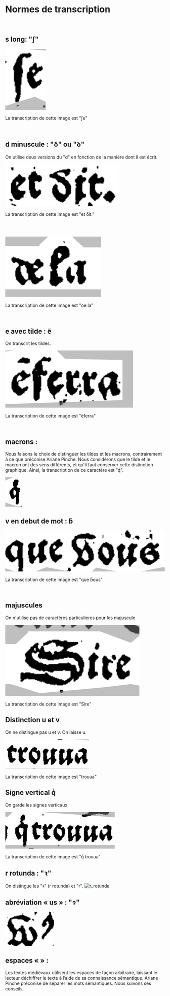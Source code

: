 # Normes de transcription

<br>

## s long: "ʃ"

![s_long](./images/s_long.png) 

La transcription de cette image est "ʃe"

<br>

## d minuscule : "ẟ" ou "ꝺ"

On utilise deux versions du "d" en fonction de la manière dont il est écrit.

![d_v1](./images/d_v1.png)

La transcription de cette image est "et ẟit."

<br><br>

![d_v2](./images/d_v2.png)


La transcription de cette image est "ꝺe la"


<br>

## e avec tilde : ẽ

On transcrit les tildes. 

![e_tilde](./images/e_tilde.png)

La transcription de cette image est "ẽferra"

<br>

## macrons : 

Nous faisons le choix de distinguer les tildes et les macrons, contrairement à ce que préconise Ariane Pinche. Nous considérons que le tilde et le macron ont des sens différents, et qu'il faut conserver cette distinction graphique. Ainsi, la transcription de ce caractère est "qͥ".

![macron.png](./images/macron.png)


## v en debut de mot : ƃ

![v_debut](./images/v_debut.png)

La transcription de cette image est "que ƃous"

<br>

## majuscules

On n'utilise pas de caractères particulieres pour les majuscule

![maj](./images/majuscule.png)

La transcription de cette image est "Sire"


## Distinction u et v

On ne distingue pas u et v. On laisse u.

![u_v](./images/u_v.jpeg)

La transcription de cette image est "trouua"

## Signe vertical qͥ

On garde les signes verticaux

![q_accent](./images/q_accent.jpeg)

La transcription de cette image est "qͥ trouua"


## r rotunda : "ꝛ"

On distingue les "ꝛ" (r rotunda) et "r". 
![r_rotunda](./images/r_rotunda.jpeg)


## abréviation « us »  : "ɂ"

![abrev_us](./images/abrev_us.jpeg)

## espaces « »  :

Les textes médiévaux utilisent les espaces de façon arbitraire, laissant le lecteur déchiffrer le texte à l’aide de sa connaissance sémantique. Ariane Pinche préconise de séparer les mots sémantiques. Nous suivons ses conseils. 

